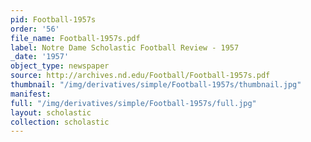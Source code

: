```yaml
---
pid: Football-1957s
order: '56'
file_name: Football-1957s.pdf
label: Notre Dame Scholastic Football Review - 1957
_date: '1957'
object_type: newspaper
source: http://archives.nd.edu/Football/Football-1957s.pdf
thumbnail: "/img/derivatives/simple/Football-1957s/thumbnail.jpg"
manifest:
full: "/img/derivatives/simple/Football-1957s/full.jpg"
layout: scholastic
collection: scholastic
---
```

